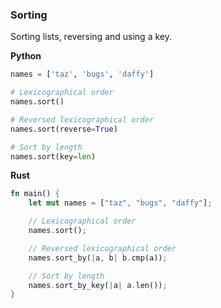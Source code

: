### Sorting

Sorting lists, reversing and using a key.

**Python**

```python
names = ['taz', 'bugs', 'daffy']

# Lexicographical order
names.sort()

# Reversed lexicographical order
names.sort(reverse=True)

# Sort by length
names.sort(key=len)
```

**Rust**

```rust
fn main() {
    let mut names = ["taz", "bugs", "daffy"];

    // Lexicographical order
    names.sort();

    // Reversed lexicographical order
    names.sort_by(|a, b| b.cmp(a));

    // Sort by length
    names.sort_by_key(|a| a.len());
}
```
